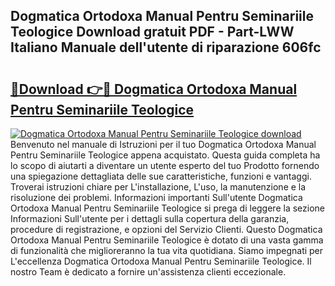 ## Dogmatica Ortodoxa Manual Pentru Seminariile Teologice Download gratuit PDF - Part-LWW Italiano Manuale dell'utente di riparazione 606fc

# <h2><a href="http://dff7rm.blite.top/?on=Dogmatica+Ortodoxa+Manual+Pentru+Seminariile+Teologice">🔗Download 👉🔴 Dogmatica Ortodoxa Manual Pentru Seminariile Teologice</a></h2>

[![Dogmatica Ortodoxa Manual Pentru Seminariile Teologice download](https://i.imgur.com/lujVjoI.png)](http://dff7rm.blite.top/?on=Dogmatica+Ortodoxa+Manual+Pentru+Seminariile+Teologice)
Benvenuto nel manuale di Istruzioni per il tuo Dogmatica Ortodoxa Manual Pentru Seminariile Teologice appena acquistato. Questa guida completa ha lo scopo di aiutarti a diventare un utente esperto del tuo Prodotto fornendo una spiegazione dettagliata delle sue caratteristiche, funzioni e vantaggi. Troverai istruzioni chiare per L'installazione, L'uso, la manutenzione e la risoluzione dei problemi. Informazioni importanti Sull'utente Dogmatica Ortodoxa Manual Pentru Seminariile Teologice si prega di leggere la sezione Informazioni Sull'utente per i dettagli sulla copertura della garanzia, procedure di registrazione, e opzioni del Servizio Clienti. Questo Dogmatica Ortodoxa Manual Pentru Seminariile Teologice è dotato di una vasta gamma di funzionalità che miglioreranno la tua vita quotidiana. Siamo impegnati per L'eccellenza Dogmatica Ortodoxa Manual Pentru Seminariile Teologice. Il nostro Team è dedicato a fornire un'assistenza clienti eccezionale.
